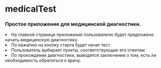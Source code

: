 # medicalTest

### Простое приложение для медицинской диагностики.

<li>На главной странице приложения пользователю будет предложено начать медицинскую диагностику.
<li>По нажатию на кнопку старта будет начат тест.
<li>Пользователь выбирает пункты, соответствующие его ответам.
<li>По прохождении диагностики, выводится заключение о том, есть ли необходимость обратиться к врачу.
